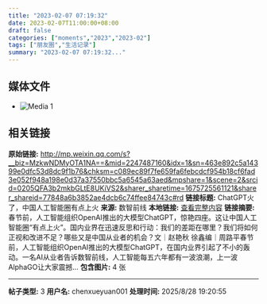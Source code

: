 ```yaml
---
title: "2023-02-07 07:19:32"
date: 2023-02-07T11:00:00+08:00
draft: false
categories: ["moments","2023","2023-02"]
tags: ["朋友圈","生活记录"]
summary: "2023-02-07 07:19:32..."
---
```


## 媒体文件

- ![Media 1](/Moments/photos/2023-02-07/202302070719320.jpg)

## 相关链接

**原始链接:** http://mp.weixin.qq.com/s?__biz=MzkwNDMyOTA1NA==&mid=2247487160&idx=1&sn=463e892c5a14399e0dfc53d8dc9f1b76&chksm=c089ec89f7fe659fa6febcdcf954b18cf6fad3e052f948a198e0d37a37550bbc5a6545a63aed&mpshare=1&scene=2&srcid=0205QFA3b2mkbGLtE8UKiVS2&sharer_sharetime=1675725561121&sharer_shareid=77848a6b3852ae4dcb6c74ffee84743c#rd
**链接标题:** ChatGPT火了，中国人工智能圈有点上火
**来源:** 数智前线
**本地链接:** [查看完整内容](/link_content/2023/02/2023-02-07-1/link_content/)
**链接摘要:** 春节前，人工智能组织OpenAI推出的大模型ChatGPT，惊艳四座。这让中国人工智能圈“有点上火”。国内业界在迅速反思和行动：我们的差距在哪里？我们将如何正视和改进不足？哪些又是中国从业者的机会？文｜赵艳秋 徐鑫编｜周路平春节前，人工智能组织OpenAI推出的大模型ChatGPT，在国内业界引起了不小的轰动。一名AI从业者告诉数智前线，人工智能每五六年都有一波浪潮，上一波AlphaGO让大家震撼...
**包含图片:** 4 张

---

**帖子类型:** 3
**用户名:** chenxueyuan001
**处理时间:** 2025/8/28 19:20:55